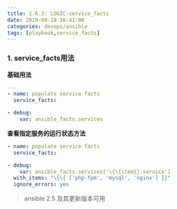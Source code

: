 ```yaml
---
title: 1.6.2: LOGIC-service_facts
date: 2019-09-18 16:41:00
categories: devops/ansible
tags: [playbook,service_facts]
---
```


### 1. service_facts用法
**基础用法**
``` yaml
---
- name: populate service facts
  service_facts:

- debug:
    var: ansible_facts.services
```

**查看指定服务的运行状态方法**
``` yaml
- name: populate service facts
  service_facts:

- debug:
    var: ansible_facts.services['\{\{item}}.service']
  with_items: "\{\{ ['php-fpm', 'mysql', 'nginx'] }}"
  ignore_errors: yes
```
> ansible 2.5 及其更新版本可用